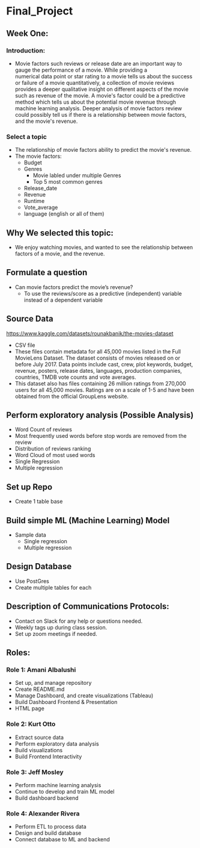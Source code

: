 # Final_Project
## Week One:

### Introduction: 
- Movie	factors such reviews or release date are an	important way to gauge	the	performance	of a movie.	While providing	a	
numerical data point or star rating to a movie tells us	about the success or failure of	a movie	quantitatively,	
a collection of	movie reviews provides a deeper	qualitative	insight	on different aspects of the movie such as revenue of the movie. A movie's factor could be a predictive method which tells us about the potential movie revenue through machine learning analysis. Deeper analysis of movie factors review could possibly tell us if there is a relationship between movie factors, and the movie's revenue. 	

### Select a topic
- The relationship of movie factors ability to predict the movie's revenue.
- The movie factors:
    - Budget
    - Genres
      - Movie labled under multiple Genres 
      - Top 5 most common genres
    - Release_date
    - Revenue
    - Runtime
    - Vote_average
    - language (english or all of them) 
    
## Why We selected this topic:
- We enjoy watching movies, and wanted to see the relationship between factors of a movie, and the revenue. 
## Formulate a question
- Can movie factors predict the movie’s revenue? 
    - To use the reviews/score as a predictive (independent) variable instead of a dependent variable
## Source Data
https://www.kaggle.com/datasets/rounakbanik/the-movies-dataset
- CSV file 
- These files contain metadata for all 45,000 movies listed in the Full MovieLens Dataset. The dataset consists of movies released on or before July 2017. Data points include cast, crew, plot keywords, budget, revenue, posters, release dates, languages, production companies, countries, TMDB vote counts and vote averages.
- This dataset also has files containing 26 million ratings from 270,000 users for all 45,000 movies. Ratings are on a scale of 1-5 and have been obtained from the official GroupLens website.

## Perform exploratory analysis (Possible Analysis)
- Word Count of reviews 
- Most frequently used words before stop words are removed from the review
- Distribution of reviews ranking
- Word Cloud of most used words
- Single Regression 
- Multiple regression

## Set up Repo
- Create 1 table base 
## Build simple ML (Machine Learning) Model
- Sample data 
    - Single regression 
    - Multiple regression

## Design Database
- Use PostGres
- Create multiple tables for each 

## Description of Communications Protocols:
- Contact on Slack for any help or questions needed. 
- Weekly tags up during class session.
- Set up zoom meetings if needed.

## Roles:
### Role 1: Amani Albalushi 
- Set up, and manage repository 
- Create README.md
- Manage Dashboard, and create visualizations (Tableau)
- Build Dashboard Frontend & Presentation
- HTML page
### Role 2: Kurt Otto 
- Extract source data 
- Perform exploratory data analysis 
- Build visualizations
- Build Frontend Interactivity
### Role 3: Jeff Mosley 
- Perform machine learning analysis
- Continue to develop and train ML model
- Build dashboard backend
### Role 4: Alexander Rivera 
- Perform ETL to process data
- Design and build database 
- Connect database to ML and backend
